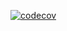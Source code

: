 [![codecov](https://codecov.io/github/lharti/bg-remover/graph/badge.svg?token=3N9U0NEPD7)](https://codecov.io/github/lharti/bg-remover)
